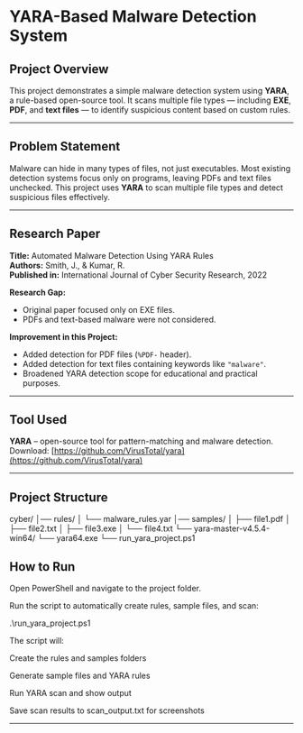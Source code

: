 # YARA-Based Malware Detection System

## Project Overview
This project demonstrates a simple malware detection system using **YARA**, a rule-based open-source tool. It scans multiple file types — including **EXE**, **PDF**, and **text files** — to identify suspicious content based on custom rules.

---

## Problem Statement
Malware can hide in many types of files, not just executables. Most existing detection systems focus only on programs, leaving PDFs and text files unchecked. This project uses **YARA** to scan multiple file types and detect suspicious files effectively.

---

## Research Paper
**Title:** Automated Malware Detection Using YARA Rules  
**Authors:** Smith, J., & Kumar, R.  
**Published in:** International Journal of Cyber Security Research, 2022  

**Research Gap:**  
- Original paper focused only on EXE files.  
- PDFs and text-based malware were not considered.  

**Improvement in this Project:**  
- Added detection for PDF files (`%PDF-` header).  
- Added detection for text files containing keywords like `"malware"`.  
- Broadened YARA detection scope for educational and practical purposes.

---

## Tool Used
**YARA** – open-source tool for pattern-matching and malware detection.  
Download: [https://github.com/VirusTotal/yara](https://github.com/VirusTotal/yara)

---

## Project Structure
cyber/
│── rules/
│ └── malware_rules.yar
│── samples/
│ ├── file1.pdf
│ ├── file2.txt
│ ├── file3.exe
│ └── file4.txt
└── yara-master-v4.5.4-win64/
└── yara64.exe
└── run_yara_project.ps1

## How to Run

Open PowerShell and navigate to the project folder.

Run the script to automatically create rules, sample files, and scan:

.\run_yara_project.ps1


The script will:

Create the rules and samples folders

Generate sample files and YARA rules

Run YARA scan and show output

Save scan results to scan_output.txt for screenshots

---
